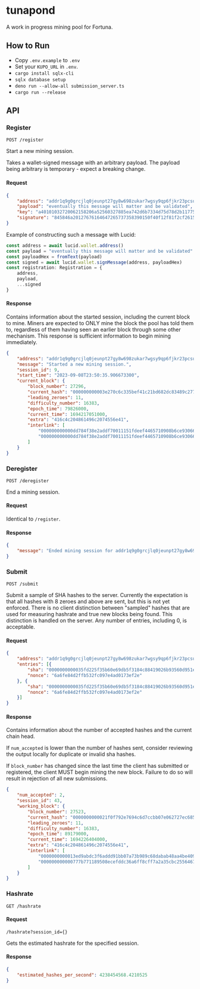 # tunapond

A work in progress mining pool for Fortuna.

## How to Run
- Copy `.env.example` to `.env`
- Set your `KUPO_URL` in `.env`.
- `cargo install sqlx-cli`
- `sqlx database setup`
- `deno run --allow-all submission_server.ts`
- `cargo run --release`

## API

### Register
`POST /register`

Start a new mining session.

Takes a wallet-signed message with an arbitrary payload. The payload being arbitrary is temporary - expect a breaking change.

#### Request
```json
{
	"address": "addr1q9g0grcjlq0jeunpt27gy8w698zukar7wgsy9qp6fjkr23pcsufznxyrxw7j84uaypjvdk7yz3ft007hyx9wm6x7djssrusn86",
	"payload": "eventually this message will matter and be validated",
	"key": "a40101032720062158206a52560327885ea742d6b7334d75d78d2b11775bfd1f08aabcb366adb448b3fb",
	"signature": "845846a20127676164647265737358390150f40f12f81f2cf2615abc821dda29c5cb747e722042803a4cac354438871229988333bd23d79d2064c6dbc41452b7bfd7218aede8de6ca1a166686173686564f4447465737458400ce79a0cbfe6a66d77af0f1e88372d9b7246f387360435b290605366bb74574138f5af9b4bf9bf36ad69a51bd2cd365e03a8589a96adad2d3e9cc9677e87e70c"
}
```

Example of constructing such a message with Lucid:

```ts
const address = await lucid.wallet.address()
const payload = "eventually this message will matter and be validated"
const payloadHex = fromText(payload)
const signed = await lucid.wallet.signMessage(address, payloadHex)
const registration: Registration = {
    address,
    payload,
    ...signed
}
```

#### Response

Contains information about the started session, including the current block to mine. Miners are expected to ONLY mine the block the pool has told them to, regardless of them having seen an earlier block through some other mechanism. This response is sufficient information to begin mining immediately.

```json
{
	"address": "addr1q9g0grcjlq0jeunpt27gy8w698zukar7wgsy9qp6fjkr23pcsufznxyrxw7j84uaypjvdk7yz3ft007hyx9wm6x7djssrusn86",
	"message": "Started a new mining session.",
	"session_id": 9,
	"start_time": "2023-09-08T23:50:35.906673300",
	"current_block": {
		"block_number": 27296,
		"current_hash": "000000000003e270c6c335bef41c21bd682dc83489c27724d37e24dd3eb09ef8",
		"leading_zeroes": 11,
		"difficulty_number": 16383,
		"epoch_time": 79826000,
		"current_time": 1694217051000,
		"extra": "416c4c204861496c2074556e41",
		"interlink": [
			"000000000000dd784f38e2addf70011151fdeef4465710908b6ce930665b7e9b",
			"000000000000dd784f38e2addf70011151fdeef4465710908b6ce930665b7e9b"
		]
	}
}
```

### Deregister
`POST /deregister`

End a mining session.

#### Request
Identical to `/register`.

#### Response
```json
{
	"message": "Ended mining session for addr1q9g0grcjlq0jeunpt27gy8w698zukar7wgsy9qp6fjkr23pcsufznxyrxw7j84uaypjvdk7yz3ft007hyx9wm6x7djssrusn86."
}
```

### Submit
`POST /submit`

Submit a sample of SHA hashes to the server. Currently the expectation is that all hashes with 8 zeroes and above are sent, but this is not yet enforced. There is no client distinction between "sampled" hashes that are used for measuring hashrate and true new blocks being found. This distinction is handled on the server. Any number of entries, including 0, is acceptable.

#### Request
```json
{
	"address": "addr1q9g0grcjlq0jeunpt27gy8w698zukar7wgsy9qp6fjkr23pcsufznxyrxw7j84uaypjvdk7yz3ft007hyx9wm6x7djssrusn86",
	"entries": [{
		"sha": "0000000000035fd225f35b60e69db5f3184c88419026b93560d951edb2636a11",
		"nonce": "6a6fe84d2ffb532fc097e4ad0173ef2e"
	}, {
		"sha": "0000000000035fd225f35b60e69db5f3184c88419026b93560d951edbfff6b3",
		"nonce": "6a6fe84d2ffb532fc097e4ad0173ef2e"
	}]
}

```

#### Response
Contains information about the number of accepted hashes and the current chain head.

If `num_accepted` is lower than the number of hashes sent, consider reviewing the output locally for duplicate or invalid sha hashes.

If `block_number` has changed since the last time the client has submitted or registered, the client MUST begin mining the new block. Failure to do so will result in rejection of all new submissions.

```json
{
	"num_accepted": 2,
	"session_id": 43,
	"working_block": {
		"block_number": 27523,
		"current_hash": "0000000000021f0f792e7694c6d7ccbb07e062727ec6850765094c61927f5399",
		"leading_zeroes": 11,
		"difficulty_number": 16383,
		"epoch_time": 89179000,
		"current_time": 1694226404000,
		"extra": "416c4c204861496c2074556e41",
		"interlink": [
			"0000000000013ed9abdc3f6addd91bb07a73b989c68dabab48aa4be409883afa",
			"000000000000777b771189508ecefddc36a6ff8cff7a2a35cbc2556467d9ae10"
		]
	}
}
```

### Hashrate
`GET /hashrate`

#### Request
`/hashrate?session_id={}`

Gets the estimated hashrate for the specified session.

#### Response
```json
{
	"estimated_hashes_per_second": 4238454568.4210525
}
```